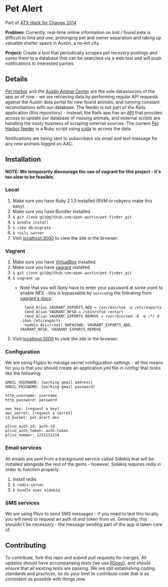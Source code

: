 Pet Alert
==========

Part of [ATX Hack for Change 2014](http://atxhackforchange.org/)

**Problem:** Currently, real-time online information on lost / found pets is difficult to find and use, prolonging pet and owner separation and taking up valuable shelter space in Austin, a no-kill city.

**Project:** Create a tool that periodically scrapes pet recovery postings and saves them to a database that can be searched via a web tool and will push notifications to interested parties.

## Details

[Pet Harbor](http://www.petharbor.com/) and the [Austin Animal Center](https://data.austintexas.gov/Government/Austin-Animal-Center-Stray-Map/kz4x-q9k5) are the sole datasources of the app as of now - we are retrieving data by performing regular API requests against the Austin data portal for new found animals, and running constant reconciliations with our database. The feeder is not part of the Rails application (this repository) - instead, the Rails app has an [API](app/controllers/pet_populator_controller.rb) that provides access to update our database of missing animals, and external scripts are handling the *nasty* business of scraping external sources. The current [Pet Harbor feeder](https://github.com/tshelburne/aac-pets-feed) is a Ruby script using [soda](https://github.com/socrata/soda-ruby) to access the data.

Notifications are being sent to subscribers via email and text message for any new animals logged on AAC. 

## Installation

**NOTE: We temporarily discourage the use of vagrant for this project - it's too slow to be feasible.**

### Local

1. Make sure you have Ruby 2.1.3 installed (RVM or rubyenv make this easy)
1. Make sure you have Bundler installed
1. `$ git clone git@github.com:open-austin/pet-finder.git`
1. `$ bundle install`
1. `$ rake db:migrate`
1. `$ rails server`
1. Visit [localhost:3000](http://localhost:3000) to view the site in the browser.

### Vagrant

1. Make sure you have [VirtualBox](https://www.virtualbox.org/) installed.
1. Make sure you have [vagrant](https://docs.vagrantup.com) installed.
1. `$ git clone git@github.com:open-austin/pet-finder.git`
1. `$ vagrant up`
	- Note that you will likely have to enter your password at some point to enable NFS - this is bypassable by `source`ing the following from [vagrant's docs](https://docs.vagrantup.com/v2/synced-folders/nfs.html):

			Cmnd_Alias VAGRANT_EXPORTS_ADD = /usr/bin/tee -a /etc/exports
			Cmnd_Alias VAGRANT_NFSD = /sbin/nfsd restart
			Cmnd_Alias VAGRANT_EXPORTS_REMOVE = /usr/bin/sed -E -e /*/ d -ibak /etc/exports
			%admin ALL=(root) NOPASSWD: VAGRANT_EXPORTS_ADD, VAGRANT_NFSD, VAGRANT_EXPORTS_REMOVE

1. Visit [localhost:3000](http://localhost:3000) to view the site in the browser.

### Configuration

We are using Figaro to manage secret configuration settings - all this means for you is that you should create an application.yml file in config/ that looks like the following:

```
GMAIL_USERNAME: [working gmail address]
GMAIL_PASSWORD: [working gmail password]

http_username: username
http_password: password

aws_key: [request a key]
aws_secret: [request a secret]
s3_bucket: pet-alert-dev

plivo_auth_id: auth-id
plivo_auth_token: auth-token
plivo_number: 1231231234
```

### Email services

All emails are sent from a background service called Sidekiq that will be installed alongside the rest of the gems - however, Sidekiq requires redis in order to function properly. 

1. Install redis
1. `$ redis-server`
1. `$ bundle exec sidekiq`

### SMS services

We are using Plivo to send SMS messages - if you need to test this locally, you will need to request an auth id and token from us. Generally, this shouldn't be necessary - the message sending part of the app is taken care of.

## Contributing

To contribute, fork this repo and submit pull requests for merges. All updates should have accompanying tests (we use [RSpec](https://relishapp.com/rspec/rspec-core/v/2-14/docs)), and should ensure that all existing tests are passing. We are still establishing coding standards and practices, so do your best to contribute code that is as consistent as possible with things now.
